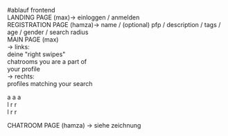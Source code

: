 #ablauf frontend   
LANDING PAGE (max)-> einloggen / anmelden  
REGISTRATION PAGE (hamza)-> name / (optional) pfp / description / tags / age / gender / search radius  
MAIN PAGE (max)  
->  links:   
  deine "right swipes"  
  chatrooms you are a part of  
  your profile  
->  rechts:  
  profiles matching your search  
    
 a a a  
 l r r  
 l r r  

CHATROOM PAGE (hamza) ->   siehe zeichnung
